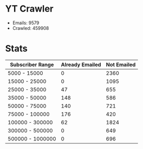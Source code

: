 # YT Crawler
- Emails: 9579
- Crawled: 459908

# Stats
| Subscriber Range  | Already Emailed | Not Emailed |
|-------|-------|-------|
| 5000 - 15000 | 0 | 2360 |
| 15000 - 25000 | 0 | 1095 |
| 25000 - 35000 | 47 | 655 |
| 35000 - 50000 | 148 | 586 |
| 50000 - 75000 | 140 | 721 |
| 75000 - 100000 | 176 | 420 |
| 100000 - 300000 | 62 | 1824 |
| 300000 - 500000 | 0 | 649 |
| 500000 - 1000000 | 0 | 696 |
